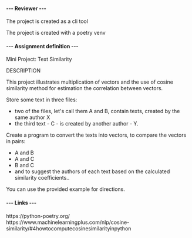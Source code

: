 
<h4> --- Reviewer ---</h4>
<p> The project is created as a cli tool </p>
<p> The project is created with a poetry venv  </p>




<h4> --- Assignment definition --- </h4>

<p> Mini Project: Text Similarity </p>
<p> DESCRIPTION </p>
<p> This project illustrates multiplication of vectors and the use of cosine similarity method for estimation the correlation between vectors.</p>
<p> Store some text in three files: </p>
<ul> 
    <li> two of the files, let's call them A and B, contain texts, created by the same author X </li>
    <li> the third text - C - is created by another author - Y.</li>
</ul>
<p>Create a program to convert the texts into vectors, to compare the vectors in pairs:</p>
<ul> 
    <li> A and B </li>
    <li> A and C </li>
    <li> B and C </li>
    <li> and to suggest the authors of each text based on the calculated similarity coefficients..</li>
</ul>
<p> You can use the provided example for directions. </p>


<h4> --- Links --- </h4>
https://python-poetry.org/ 
https://www.machinelearningplus.com/nlp/cosine-similarity/#4howtocomputecosinesimilarityinpython 